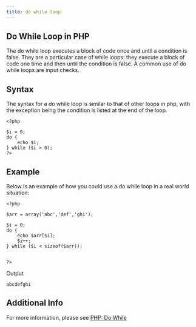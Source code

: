 ```yaml
---
title: do while loop
---
```


## Do While Loop in PHP

The do while loop executes a block of code once and until a condition is false. They are a particular case of while loops: they execute a block of code one time and then until the condition is false. A common use of do while loops are input checks.


## Syntax

The syntax for a do while loop is similar to that of other loops in php, with the exception being the condition is listed at the end of the loop.


```
<?php

$i = 0;
do {
    echo $i;
} while ($i > 0);
?>

```


## Example

Below is an example of how you could use a do while loop in a real world situation:

```
<?php

$arr = array('abc','def','ghi');

$i = 0;
do {
    echo $arr[$i];
    $i++;
} while ($i < sizeof($arr));


?>

```
Output 

```
abcdefghi
```
## Additional Info

For more information, please see [PHP: Do While](http://php.net/manual/en/control-structures.do.while.php)
